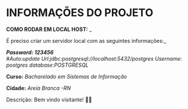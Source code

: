 # INFORMAÇÕES DO PROJETO

**COMO RODAR EM LOCAL HOST:** _

É preciso criar um servidor local com as seguintes informações:_

_**Password: 123456**_  
#_Auto:update_
_Url:jdbc:postgresql://localhost:5432/postgres_
_Username: postgres_
_database:POSTGRESQL_


**Curso:** _Bacharelado em Sistemas de Informação_

**Cidade:** _Areia Branca -RN_

Descrição: Bem vindo visitante! :technologist:
